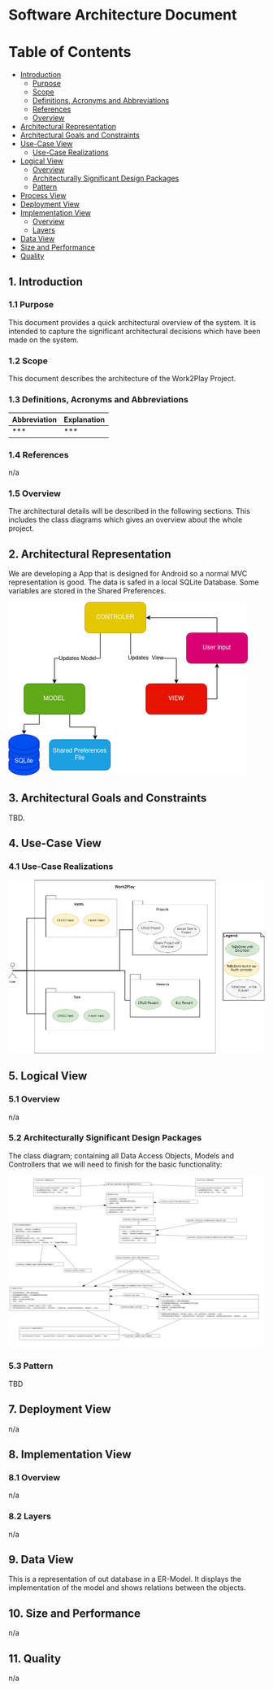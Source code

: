 # Software Architecture Document

# Table of Contents
- [Introduction](#1-introduction)
    - [Purpose](#11-purpose)
    - [Scope](#12-scope)
    - [Definitions, Acronyms and Abbreviations](#13-definitions-acronyms-and-abbreviations)
    - [References](#14-references)
    - [Overview](#15-overview)
- [Architectural Representation](#2-architectural-representation)
- [Architectural Goals and Constraints](#3-architectural-goals-and-constraints)
- [Use-Case View](#4-use-case-view)
    - [Use-Case Realizations](#41-use-case-realizations)
- [Logical View](#5-logical-view)
    - [Overview](#51-overview)
    - [Architecturally Significant Design Packages](#52-architecturally-significant-design-packages)
    - [Pattern](#53-Pattern)
- [Process View](#6-process-view)
- [Deployment View](#7-deployment-view)
- [Implementation View](#8-implementation-view)
    - [Overview](#81-overview)
    - [Layers](#82-layers)
- [Data View](#9-data-view)
- [Size and Performance](#10-size-and-performance)
- [Quality](#11-quality)

## 1. Introduction
### 1.1 Purpose
This document provides a quick architectural overview of the system. It is intended to capture the significant architectural decisions which have been made on the system.

### 1.2 Scope
This document describes the architecture of the Work2Play Project.

### 1.3 Definitions, Acronyms and Abbreviations
|			Abbreviation									                |	Explanation		|
|---------------------------------------------------|---------------|
| *** | *** |

### 1.4 References
n/a
### 1.5 Overview
The architectural details will be described in the following sections. This includes the class diagrams which gives an overview about the whole project.

## 2. Architectural Representation
We are developing a App that is designed for Android so a normal MVC representation is good.
The data is safed in a local SQLite Database. Some variables are stored in the Shared Preferences.

![mvc]

## 3. Architectural Goals and Constraints
TBD.

## 4. Use-Case View
### 4.1 Use-Case Realizations

![oucd2]
## 5. Logical View
### 5.1 Overview
n/a
### 5.2 Architecturally Significant Design Packages
The class diagram; containing all Data Access Objects, Models and Controllers that we will need to finish for the basic functionality:

![Class Diagram]

### 5.3 Pattern
TBD
## 7. Deployment View
n/a
## 8. Implementation View
### 8.1 Overview
n/a
### 8.2 Layers
n/a
## 9. Data View
This is a representation of out database in a ER-Model. It displays the implementation of the model and shows relations between the objects.
## 10. Size and Performance
n/a
## 11. Quality
n/a


[mvc]: ./PNGs/Arcitechture-Diagramm.png "Model-View-Viewmodel"

[oucd2]: ./PNGs/UCD.png "Overall Use Case Diagram Semester 2"

[Class Diagram]: ../ClassDiagramms/Klassendiagramm2.png "Class Diagram"

[databasemodel]: ./SAD/PNGs/database-model.png "ER-Modell"
